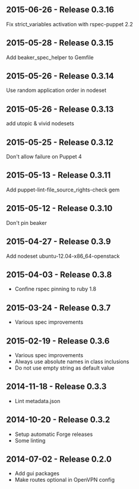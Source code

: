 ## 2015-06-26 - Release 0.3.16

Fix strict_variables activation with rspec-puppet 2.2

## 2015-05-28 - Release 0.3.15

Add beaker_spec_helper to Gemfile

## 2015-05-26 - Release 0.3.14

Use random application order in nodeset

## 2015-05-26 - Release 0.3.13

add utopic & vivid nodesets

## 2015-05-25 - Release 0.3.12

Don't allow failure on Puppet 4

## 2015-05-13 - Release 0.3.11

Add puppet-lint-file_source_rights-check gem

## 2015-05-12 - Release 0.3.10

Don't pin beaker

## 2015-04-27 - Release 0.3.9

Add nodeset ubuntu-12.04-x86_64-openstack

## 2015-04-03 - Release 0.3.8

- Confine rspec pinning to ruby 1.8

## 2015-03-24 - Release 0.3.7

- Various spec improvements

## 2015-02-19 - Release 0.3.6

- Various spec improvements
- Always use absolute names in class inclusions
- Do not use empty string as default value

## 2014-11-18 - Release 0.3.3

- Lint metadata.json

## 2014-10-20 - Release 0.3.2

- Setup automatic Forge releases
- Some linting

## 2014-07-02 - Release 0.2.0

- Add gui packages
- Make routes optional in OpenVPN config

